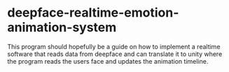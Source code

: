 # deepface-realtime-emotion-animation-system
This program should hopefully be a guide on how to implement a realtime software that reads data from deepface and can translate it to unity where the program reads the users face and updates the animation timeline.
